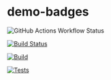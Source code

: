 # demo-badges


![GitHub Actions Workflow Status](https://img.shields.io/github/actions/workflow/status/Luca-Abele-101/demo-badges/cmake-multi-platform.yml?label=Build%20testing%20status)

[![Build Status](https://github.com/Luca-Abele-101/demo-badges/actions/workflows/cmake-multi-platform.yml/badge.svg?branch=master&event=push&label=build)](https://github.com/Luca-Abele-101/demo-badges/actions/workflows/cmake-multi-platform.yml)


[![Build](https://img.shields.io/github/actions/workflow/status/Luca-Abele-101/demo-badges/cmake-multi-platform.yml?label=🔧%20Build&color=blue)](https://github.com/Luca-Abele-101/demo-badges/actions)

[![Tests](https://img.shields.io/github/actions/workflow/status/Luca-Abele-101/demo-badges/cmake-multi-platform.yml?label=🧪%20Tests&color=green)](https://github.com/Luca-Abele-101/demo-badges/actions)

